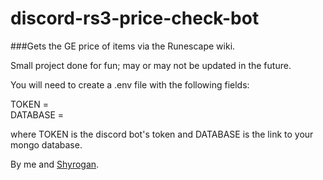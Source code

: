 # discord-rs3-price-check-bot
###Gets the GE price of items via the Runescape wiki.

Small project done for fun; may or may not be updated in the future.

You will need to create a .env file with the following fields:

TOKEN =  
DATABASE =  

where TOKEN is the discord bot's token and DATABASE is the link to your mongo database.

By me and [Shyrogan](https://github.com/Shyrogan).
